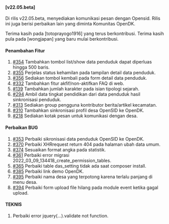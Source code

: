 #### [v22.05.beta]

Di rilis v22.05.beta, menyediakan komunikasi pesan dengan Opensid. Rilis ini juga berisi perbaikan lain yang diminta Komunitas OpenDK.

Terima kasih pada [totoprayogo1916] yang terus berkontribusi. Terima kasih pula pada [wongjapan] yang baru mulai berkontribusi.



#### Penambahan Fitur
1. [#354](https://github.com/OpenSID/OpenDK/issues/354) Tambahkan tombol list/show data penduduk dapat diperluas hingga 500 baris.
2. [#355](https://github.com/OpenSID/OpenDK/issues/355) Perjelas status kehamilan pada tampilan detail data penduduk.
3. [#356](https://github.com/OpenSID/OpenDK/issues/356) Sediakan tombol kembali pada form detail data penduduk.
4. [#332](https://github.com/OpenSID/OpenDK/issues/332) Tambahkan fitur akfif/non-aktifkan FAQ di web.
6. [#139](https://github.com/OpenSID/OpenDK/issues/139) Tambahkan jumlah karakter pada isian tipologi sejarah.
7. [#294](https://github.com/OpenSID/OpenDK/issues/294) Ambil data tingkat pendidikan dari data penduduk hasil sinkronisasi penduduk.
8. [#313](https://github.com/OpenSID/OpenDK/issues/313) Sediakan group pengguna kontributor berita/artikel kecamatan.
9. [#310](https://github.com/OpenSID/OpenDK/issues/310) Tambahkan sinkronisasi profil desa OpenSID ke OpenDK.
10. [#218](https://github.com/OpenSID/OpenDK/issues/218) Sediakan kotak pesan untuk komunikasi dengan desa.

#### Perbaikan BUG
1. [#353](https://github.com/OpenSID/OpenDK/issues/353) Perbaiki sikronisasi data penduduk OpenSID ke OpenDK.
2. [#370](https://github.com/OpenSID/OpenDK/issues/370) Perbaiki XHRrequest return 404 pada halaman ubah data umum.
3. [#374](https://github.com/OpenSID/OpenDK/pull/374) Sesuaikan format angka pada statistik.
4. [#361](https://github.com/OpenSID/OpenDK/issues/361) Perbaiki error migrasi 2022_03_09_134418_create_permission_tables.
5. [#365](https://github.com/OpenSID/OpenDK/issues/365) Perbaiki table das_setting tidak ada saat composer install.
6. [#385](https://github.com/OpenSID/OpenDK/issues/385) Perbaiki link demo OpenDK.
7. [#395](https://github.com/OpenSID/OpenDK/issues/395) Perbaiki nama desa yang terpotong karena terlalu panjang di menu desa.
7. [#394](https://github.com/OpenSID/OpenDK/issues/394) Perbaiki form upload file hilang pada module event ketika gagal upload.

#### TEKNIS
1. Perbaiki error jquery(...).validate not function.